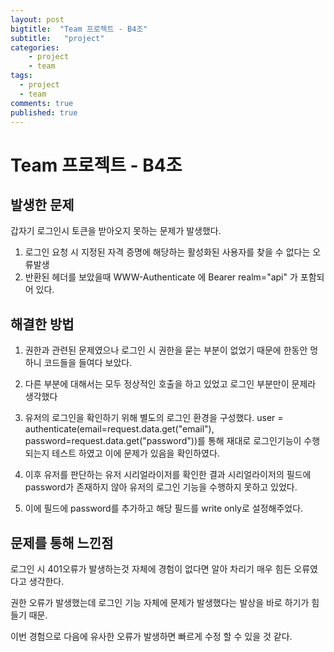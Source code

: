```yaml
---
layout: post
bigtitle:  "Team 프로젝트 - B4조"
subtitle:   "project"
categories:
    - project
    - team
tags:
  - project
  - team
comments: true
published: true
---
```

# Team 프로젝트 - B4조

## 발생한 문제

갑자기 로그인시 토큰을 받아오지 못하는 문제가 발생했다.

1. 로그인 요청 시 지정된 자격 증명에 해당하는 활성화된 사용자를 찾을 수 없다는 오류발생
2. 반환된 헤더를 보았을때 WWW-Authenticate 에 Bearer realm="api" 가 포함되어 있다. 


## 해결한 방법

1. 권한과 관련된 문제였으나 로그인 시 권한을 묻는 부분이 없었기 때문에 한동안 멍하니 코드들을 들여다 보았다.

2. 다른 부분에 대해서는 모두 정상적인 호출을 하고 있었고 로그인 부분만이 문제라 생각했다

3. 유저의 로그인을 확인하기 위해 별도의 로그인 환경을 구성했다.
user = authenticate(email=request.data.get("email"), password=request.data.get("password"))를 통해 재대로 로그인기능이 수행되는지 테스트 하였고 이에 문제가 있음을 확인하였다.

4. 이후 유저를 판단하는 유저 시리얼라이저를 확인한 결과 시리얼라이저의 필드에 password가 존재하지 않아 유저의 로그인 기능을 수행하지 못하고 있었다.

5. 이에 필드에 password를 추가하고 해당 필드를 write only로 설정해주었다.


## 문제를 통해 느낀점

로그인 시 401오류가 발생하는것 자체에 경험이 없다면 알아 차리기 매우 힘든 오류였다고 생각한다.

권한 오류가 발생했는데 로그인 기능 자체에 문제가 발생했다는 발상을 바로 하기가 힘들기 때문.

이번 경험으로 다음에 유사한 오류가 발생하면 빠르게 수정 할 수 있을 것 같다.


